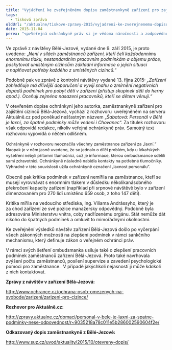 ```yaml
---
title: "Vyjádření ke zveřejněnému dopisu zaměstnankyně zařízení pro zajišťování cizinců Bělá-Jezová"
tags:
  - Tisková zpráva
oldUrl: "/aktualne/tiskove-zpravy-2015/vyjadreni-ke-zverejnenemu-dopisu-zamestnankyne-zarizeni-pro-zajistovani-cizincu-bel"
date: 2015-11-04
perex: "<p>Veřejná ochránkyně práv si je vědoma náročnosti a zodpovědnosti práce, kterou vykonávají zaměstnanci v českých zařízeních pro zajišťování cizinců. Stejně tak vnímá mimořádnost současné situace, jak ostatně vyplývá ze zpráv, které byly postupně zveřejňovány v rámci opakovaných návštěv v Bělé-Jezové.</p>"
---
```


<!-- imported from the old website -->

<p>Ve zprávě z návštěvy Bělé-Jezové, vydané dne 9. září 2015, je proto uvedeno: „<i>Není v silách zaměstnanců zařízení, kteří čelí každodennímu enormnímu tlaku, nestandardním pracovním podmínkám a objemu práce, poskytovat umístěným cizincům základní informace o jejich situaci a naplňovat potřeby každého z umístěných cizinců.</i>“ </p> <p>Podobně pak ve zprávě z kontrolní návštěvy vydané 13. října 2015: <i>„Zařízení zohledňuje má dřívější doporučení a vyvíjí snahu o zmírnění negativních dopadů podmínek pro pobyt dětí v zařízení (přístup skupinek dětí do herny apod.). Oceňuji zejména nasazení pracovníků, kteří se dětem věnují.“</i></p> <p>V otevřeném dopise ochránkyni jeho autorka, zaměstnankyně zařízení pro zajištění cizinců Bělá-Jezová, vychází z rozhovoru  uveřejněném na serveru Aktuálně.cz pod poněkud nešťastným názvem „<i>Šabatová: Personál v B</i><i>ě</i><i>l</i><i>é</i><i> je </i><i style="">laxní</i><b><i>,</i></b><i> za špatné podmínky m</i><i>ůž</i><i>e veden</i><i>í</i><i> i Chovanec</i>“. Za titulek rozhovoru však odpovídá redakce, nikoliv veřejná ochránkyně práv. <span style="font-family: Calibri, sans-serif; font-size: 11pt; line-height: 125%;">Samotný text rozhovoru vypovídá o něčem odlišném.</span></p><p class="MsoBodyText"><span style="line-height: 17.92px; font-size: 12.8px;">Ochránkyně v rozhovoru neoznačila všechny zaměstnance zařízení za „laxní.“ Naopak je v něm jasně uvedeno, že se jednalo o dílčí problém, kdy u lékařských vyšetření nebyli přítomni tlumočníci, což je informace, kterou ombudsmance sdělili sami zdravotníci. Ochránkyně následně nabídla kontakty na potřebné tlumočníky. Výhradně v této souvislosti užila ochránkyně označení „laxnost personálu“.</span></p> <p>Obecně pak kritika podmínek v zařízení nemířila na zaměstnance, kteří se musejí vyrovnávat s enormním tlakem v důsledku několikanásobného překročení kapacity zařízení (například při srpnové návštěvě bylo v zařízení dimenzovaném pro 270 lidí umístěno 659 osob, z toho 147 dětí). </p> <p>Kritika mířila na vedoucího střediska, Ing. Viliama Andrássyho, který je za chod zařízení ze své pozice manažersky odpovědný. Podobně byla adresována Ministerstvu vnitra, coby nadřízenému orgánu. Stát nemůže dát nikoho do špatných podmínek a omluvit to mimořádnými okolnostmi.</p> <p>Ke zveřejnění výsledků návštěv zařízení Bělá-Jezová došlo po vyčerpání všech zákonných možností na zlepšení podmínek v rámci sankčního mechanismu, který definuje zákon o veřejném ochránci práv. </p> <p>V rámci svých šetření ombudsmanka usiluje také o zlepšení pracovních podmínek zaměstnanců zařízení Bělá-Jezová. Proto také navrhovala zvýšení počtu zaměstnanců, posílení supervize a zavedení psychologické pomoci pro zaměstnance.  V případě jakýchkoli nejasností ji může kdokoli z nich kontaktovat.</p> <p><b>Zprávy z návštěv v zařízení Bělá-Jezová:</b></p> <p><a href="https://www.ochrance.cz/ochrana-osob-omezenych-na-svobode/zarizeni/zarizeni-pro-cizince/">http://www.ochrance.cz/ochrana-osob-omezenych-na-svobode/zarizeni/zarizeni-pro-cizince/</a></p> <p><b>Rozhovor pro Aktuálně.cz:</b></p> <p><a title="Otevření do nového okna" href="http://zpravy.aktualne.cz/domaci/personal-v-bele-je-laxni-za-spatne-podminky-nese-odpovednost/r~9035218a78c011e5b286002590604f2e/" target="_blank">http://zpravy.aktualne.cz/domaci/personal-v-bele-je-laxni-za-spatne-podminky-nese-odpovednost/r~9035218a78c011e5b286002590604f2e/</a> </p> <p><b>Odkazovaný dopis zaměstnankyně z Bělé-Jezové:</b></p> <p><a title="Otevření do nového okna" href="http://www.suz.cz/uvod/aktuality/2015/10/otevreny-dopis/" target="_blank">http://www.suz.cz/uvod/aktuality/2015/10/otevreny-dopis/</a> </p> <p> </p>
